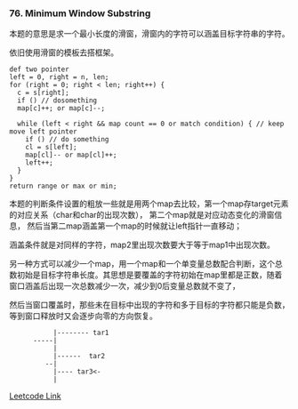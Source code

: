 ### 76. Minimum Window Substring

本题的意思是求一个最小长度的滑窗，滑窗内的字符可以涵盖目标字符串的字符。

依旧使用滑窗的模板去搭框架。

``````
def two pointer
left = 0, right = n, len;
for (right = 0; right < len; right++) {
  c = s[right];
  if () // dosomething
  map[c]++; or map[c]--;
  
  while (left < right && map count == 0 or match condition) { // keep move left pointer
    if () // do something
    cl = s[left];
    map[cl]-- or map[cl]++;
    left++;
  }
}
return range or max or min;
```````

本题的判断条件设置的粗放一些就是用两个map去比较，第一个map存target元素的对应关系（char和char的出现次数）， 第二个map就是对应动态变化的滑窗信息， 然后当第二map涵盖第一个map的时候就让left指针一直移动；

涵盖条件就是对同样的字符，map2里出现次数要大于等于map1中出现次数。

另一种方式可以减少一个map，用一个map和一个单变量总数配合判断，这个总数初始是目标字符串长度。其思想是要覆盖的字符初始在map里都是正数，随着窗口涵盖后出现一次总数减少一次，减少到0后变量总数就不变了，

然后当窗口覆盖时，那些未在目标中出现的字符和多于目标的字符都只能是负数，等到窗口释放时又会逐步向零的方向恢复。

               |-------- tar1
          -----|
               |
               |------  tar2
             --|
               |---- tar3<-
               |

[Leetcode Link](https://leetcode.com/problems/minimum-window-substring/)
